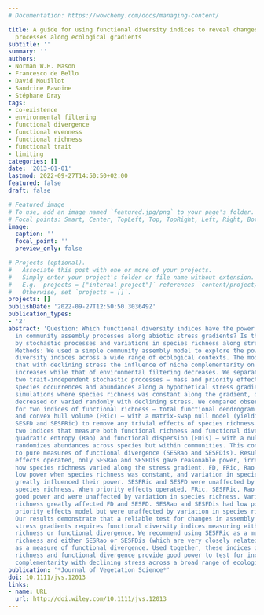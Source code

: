 ```yaml
---
# Documentation: https://wowchemy.com/docs/managing-content/

title: A guide for using functional diversity indices to reveal changes in assembly
  processes along ecological gradients
subtitle: ''
summary: ''
authors:
- Norman W.H. Mason
- Francesco de Bello
- David Mouillot
- Sandrine Pavoine
- Stéphane Dray
tags:
- co-existence
- environmental filtering
- functional divergence
- functional evenness
- functional richness
- functional trait
- limiting
categories: []
date: '2013-01-01'
lastmod: 2022-09-27T14:50:50+02:00
featured: false
draft: false

# Featured image
# To use, add an image named `featured.jpg/png` to your page's folder.
# Focal points: Smart, Center, TopLeft, Top, TopRight, Left, Right, BottomLeft, Bottom, BottomRight.
image:
  caption: ''
  focal_point: ''
  preview_only: false

# Projects (optional).
#   Associate this post with one or more of your projects.
#   Simply enter your project's folder or file name without extension.
#   E.g. `projects = ["internal-project"]` references `content/project/deep-learning/index.md`.
#   Otherwise, set `projects = []`.
projects: []
publishDate: '2022-09-27T12:50:50.303649Z'
publication_types:
- '2'
abstract: 'Question: Which functional diversity indices have the power to reveal changes
  in community assembly processes along abiotic stress gradients? Is their power affected
  by stochastic processes and variations in species richness along stress gradients?
  Methods: We used a simple community assembly model to explore the power of functional
  diversity indices across a wide range of ecological contexts. The model assumes
  that with declining stress the influence of niche complementarity on species fitness
  increases while that of environmental filtering decreases. We separately incorporated
  two trait-independent stochastic processes – mass and priority effects – in simulating
  species occurrences and abundances along a hypothetical stress gradient. We ran
  simulations where species richness was constant along the gradient, or increased,
  decreased or varied randomly with declining stress. We compared observed values
  for two indices of functional richness – total functional dendrogram length (FD)
  and convex hull volume (FRic) – with a matrix-swap null model (yielding indices
  SESFD and SESFRic) to remove any trivial effects of species richness. We also compared
  two indices that measure both functional richness and functional divergence – Rao
  quadratic entropy (Rao) and functional dispersion (FDis) – with a null model that
  randomizes abundances across species but within communities. This converts them
  to pure measures of functional divergence (SESRao and SESFDis). Results:When mass
  effects operated, only SESRao and SESFDis gave reasonable power, irrespective of
  how species richness varied along the stress gradient. FD, FRic, Rao and FDis had
  low power when species richness was constant, and variation in species richness
  greatly influenced their power. SESFRic and SESFD were unaffected by variation in
  species richness. When priority effects operated, FRic, SESFRic, Rao and FDis had
  good power and were unaffected by variation in species richness. Variation in species
  richness greatly affected FD and SESFD. SESRao and SESFDis had low power in the
  priority effects model but were unaffected by variation in species richness. Conclusions:
  Our results demonstrate that a reliable test for changes in assembly processes along
  stress gradients requires functional diversity indices measuring either functional
  richness or functional divergence. We recommend using SESFRic as a measure of functional
  richness and either SESRao or SESFDis (which are very closely related mathematically)
  as a measure of functional divergence. Used together, these indices of functional
  richness and functional divergence provide good power to test for increasing niche
  complementarity with declining stress across a broad range of ecological contexts.'
publication: '*Journal of Vegetation Science*'
doi: 10.1111/jvs.12013
links:
- name: URL
  url: http://doi.wiley.com/10.1111/jvs.12013
---
```

